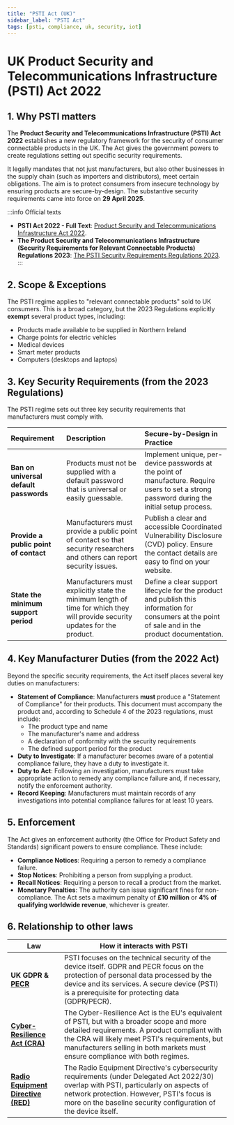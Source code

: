 ```yaml
---
title: "PSTI Act (UK)"
sidebar_label: "PSTI Act"
tags: [psti, compliance, uk, security, iot]
---
```

# UK Product Security and Telecommunications Infrastructure (PSTI) Act 2022

## 1. Why PSTI matters

The **Product Security and Telecommunications Infrastructure (PSTI) Act 2022** establishes a new regulatory framework for the security of consumer connectable products in the UK. The Act gives the government powers to create regulations setting out specific security requirements.

It legally mandates that not just manufacturers, but also other businesses in the supply chain (such as importers and distributors), meet certain obligations. The aim is to protect consumers from insecure technology by ensuring products are secure-by-design. The substantive security requirements came into force on **29 April 2025**.

:::info Official texts
- **PSTI Act 2022 - Full Text**: [Product Security and Telecommunications Infrastructure Act 2022][psti_act_2022].
- **The Product Security and Telecommunications Infrastructure (Security Requirements for Relevant Connectable Products) Regulations 2023**: [The PSTI Security Requirements Regulations 2023][psti_regs_2023].
:::

## 2. Scope & Exceptions

The PSTI regime applies to "relevant connectable products" sold to UK consumers. This is a broad category, but the 2023 Regulations explicitly **exempt** several product types, including:
*   Products made available to be supplied in Northern Ireland
*   Charge points for electric vehicles
*   Medical devices
*   Smart meter products
*   Computers (desktops and laptops)

## 3. Key Security Requirements (from the 2023 Regulations)

The PSTI regime sets out three key security requirements that manufacturers must comply with.

| Requirement | Description | Secure-by-Design in Practice |
| :--- | :--- | :--- |
| **Ban on universal default passwords** | Products must not be supplied with a default password that is universal or easily guessable. | Implement unique, per-device passwords at the point of manufacture. Require users to set a strong password during the initial setup process. |
| **Provide a public point of contact** | Manufacturers must provide a public point of contact so that security researchers and others can report security issues. | Publish a clear and accessible Coordinated Vulnerability Disclosure (CVD) policy. Ensure the contact details are easy to find on your website. |
| **State the minimum support period** | Manufacturers must explicitly state the minimum length of time for which they will provide security updates for the product. | Define a clear support lifecycle for the product and publish this information for consumers at the point of sale and in the product documentation. |

## 4. Key Manufacturer Duties (from the 2022 Act)

Beyond the specific security requirements, the Act itself places several key duties on manufacturers:

- **Statement of Compliance**: Manufacturers **must** produce a "Statement of Compliance" for their products. This document must accompany the product and, according to Schedule 4 of the 2023 regulations, must include:
    - The product type and name
    - The manufacturer's name and address
    - A declaration of conformity with the security requirements
    - The defined support period for the product
- **Duty to Investigate**: If a manufacturer becomes aware of a potential compliance failure, they have a duty to investigate it.
- **Duty to Act**: Following an investigation, manufacturers must take appropriate action to remedy any compliance failure and, if necessary, notify the enforcement authority.
- **Record Keeping**: Manufacturers must maintain records of any investigations into potential compliance failures for at least 10 years.

## 5. Enforcement

The Act gives an enforcement authority (the Office for Product Safety and Standards) significant powers to ensure compliance. These include:

- **Compliance Notices**: Requiring a person to remedy a compliance failure.
- **Stop Notices**: Prohibiting a person from supplying a product.
- **Recall Notices**: Requiring a person to recall a product from the market.
- **Monetary Penalties**: The authority can issue significant fines for non-compliance. The Act sets a maximum penalty of **£10 million** or **4% of qualifying worldwide revenue**, whichever is greater.

## 6. Relationship to other laws

| Law | How it interacts with PSTI |
|-----|----------------------------|
| **UK GDPR & [PECR](./pecr-overview.md)** | PSTI focuses on the technical security of the device itself. GDPR and PECR focus on the protection of personal data processed by the device and its services. A secure device (PSTI) is a prerequisite for protecting data (GDPR/PECR). |
| **[Cyber-Resilience Act (CRA)](./cra-overview.md)** | The Cyber-Resilience Act is the EU's equivalent of PSTI, but with a broader scope and more detailed requirements. A product compliant with the CRA will likely meet PSTI's requirements, but manufacturers selling in both markets must ensure compliance with both regimes. |
| **[Radio Equipment Directive (RED)](./red-overview.md)** | The Radio Equipment Directive's cybersecurity requirements (under Delegated Act 2022/30) overlap with PSTI, particularly on aspects of network protection. However, PSTI's focus is more on the baseline security configuration of the device itself. |

<!-- Citations -->
[psti_act_2022]: https://www.legislation.gov.uk/ukpga/2022/46/contents
[psti_regs_2023]: https://www.legislation.gov.uk/uksi/2023/1007/contents 